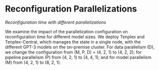 # Reconfiguration Parallelizations
_Reconfiguration time with different parallelizations_

We examine the impact of the parallelization configuration on reconfiguration time for different model sizes. We deploy Tenplex and Tenplex-Central, which manages the state in a single node, with the different GPT-3 models on the on-premise cluster. For data parallelism (D), we change the configuration from (M, P, D) = (4, 2, 1) to (4, 2, 2); for pipeline parallelism (P) from (4, 2, 1) to (4, 4, 1); and for model parallelism (M) from (4, 2, 1) to (8, 2, 1).
